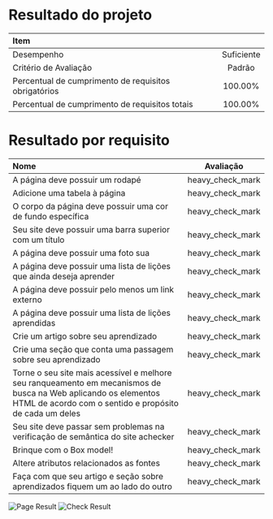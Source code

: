 # Resultado do projeto
| Item | |	
| :--- | :---: |
| Desempenho | Suficiente |
| Critério de Avaliação | Padrão |
| Percentual de cumprimento de requisitos obrigatórios | 100.00% |
| Percentual de cumprimento de requisitos totais | 100.00% |

# Resultado por requisito
| Nome | Avaliação |
| :--- | :---: |
| A página deve possuir um rodapé	| heavy_check_mark |
| Adicione uma tabela à página	| heavy_check_mark |
| O corpo da página deve possuir uma cor de fundo específica	| heavy_check_mark |
| Seu site deve possuir uma barra superior com um título	| heavy_check_mark |
| A página deve possuir uma foto sua	| heavy_check_mark |
| A página deve possuir uma lista de lições que ainda deseja aprender	| heavy_check_mark |
| A página deve possuir pelo menos um link externo	| heavy_check_mark |
| A página deve possuir uma lista de lições aprendidas	| heavy_check_mark |
| Crie um artigo sobre seu aprendizado	| heavy_check_mark |
| Crie uma seção que conta uma passagem sobre seu aprendizado	| heavy_check_mark |
| Torne o seu site mais acessível e melhore seu ranqueamento em mecanismos de busca na Web aplicando os elementos HTML de acordo com o sentido e propósito de cada um deles	| heavy_check_mark |
| Seu site deve passar sem problemas na verificação de semântica do site achecker	| heavy_check_mark |
| Brinque com o Box model!	| heavy_check_mark |
| Altere atributos relacionados as fontes	| heavy_check_mark |
| Faça com que seu artigo e seção sobre aprendizados fiquem um ao lado do outro	| heavy_check_mark |

![Page Result](/ResultPage.png)
![Check Result](/ResultProject_Checks.png)